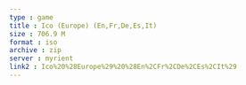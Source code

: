 ```yaml
---
type : game
title : Ico (Europe) (En,Fr,De,Es,It)
size : 706.9 M
format : iso
archive : zip
server : myrient
link2 : Ico%20%28Europe%29%20%28En%2CFr%2CDe%2CEs%2CIt%29
---
```

